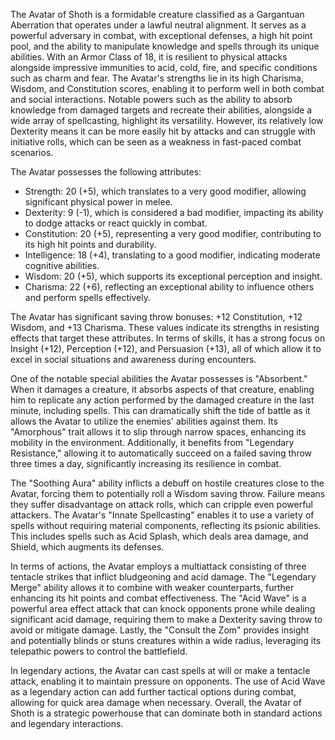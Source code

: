 The Avatar of Shoth is a formidable creature classified as a Gargantuan Aberration that operates under a lawful neutral alignment. It serves as a powerful adversary in combat, with exceptional defenses, a high hit point pool, and the ability to manipulate knowledge and spells through its unique abilities. With an Armor Class of 18, it is resilient to physical attacks alongside impressive immunities to acid, cold, fire, and specific conditions such as charm and fear. The Avatar's strengths lie in its high Charisma, Wisdom, and Constitution scores, enabling it to perform well in both combat and social interactions. Notable powers such as the ability to absorb knowledge from damaged targets and recreate their abilities, alongside a wide array of spellcasting, highlight its versatility. However, its relatively low Dexterity means it can be more easily hit by attacks and can struggle with initiative rolls, which can be seen as a weakness in fast-paced combat scenarios.

The Avatar possesses the following attributes: 

- Strength: 20 (+5), which translates to a very good modifier, allowing significant physical power in melee. 
- Dexterity: 9 (-1), which is considered a bad modifier, impacting its ability to dodge attacks or react quickly in combat. 
- Constitution: 20 (+5), representing a very good modifier, contributing to its high hit points and durability. 
- Intelligence: 18 (+4), translating to a good modifier, indicating moderate cognitive abilities. 
- Wisdom: 20 (+5), which supports its exceptional perception and insight. 
- Charisma: 22 (+6), reflecting an exceptional ability to influence others and perform spells effectively.

The Avatar has significant saving throw bonuses: +12 Constitution, +12 Wisdom, and +13 Charisma. These values indicate its strengths in resisting effects that target these attributes. In terms of skills, it has a strong focus on Insight (+12), Perception (+12), and Persuasion (+13), all of which allow it to excel in social situations and awareness during encounters.

One of the notable special abilities the Avatar possesses is "Absorbent." When it damages a creature, it absorbs aspects of that creature, enabling him to replicate any action performed by the damaged creature in the last minute, including spells. This can dramatically shift the tide of battle as it allows the Avatar to utilize the enemies' abilities against them. Its "Amorphous" trait allows it to slip through narrow spaces, enhancing its mobility in the environment. Additionally, it benefits from "Legendary Resistance," allowing it to automatically succeed on a failed saving throw three times a day, significantly increasing its resilience in combat. 

The "Soothing Aura" ability inflicts a debuff on hostile creatures close to the Avatar, forcing them to potentially roll a Wisdom saving throw. Failure means they suffer disadvantage on attack rolls, which can cripple even powerful attackers. The Avatar's "Innate Spellcasting" enables it to use a variety of spells without requiring material components, reflecting its psionic abilities. This includes spells such as Acid Splash, which deals area damage, and Shield, which augments its defenses.

In terms of actions, the Avatar employs a multiattack consisting of three tentacle strikes that inflict bludgeoning and acid damage. The "Legendary Merge" ability allows it to combine with weaker counterparts, further enhancing its hit points and combat effectiveness. The "Acid Wave" is a powerful area effect attack that can knock opponents prone while dealing significant acid damage, requiring them to make a Dexterity saving throw to avoid or mitigate damage. Lastly, the "Consult the Zom" provides insight and potentially blinds or stuns creatures within a wide radius, leveraging its telepathic powers to control the battlefield.

In legendary actions, the Avatar can cast spells at will or make a tentacle attack, enabling it to maintain pressure on opponents. The use of Acid Wave as a legendary action can add further tactical options during combat, allowing for quick area damage when necessary. Overall, the Avatar of Shoth is a strategic powerhouse that can dominate both in standard actions and legendary interactions.